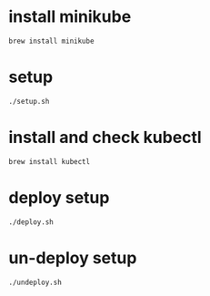 # install minikube

```
brew install minikube

```

# setup

```
./setup.sh

```

# install and check kubectl

```
brew install kubectl

```

# deploy setup

```
./deploy.sh

```

# un-deploy setup

```
./undeploy.sh

```
